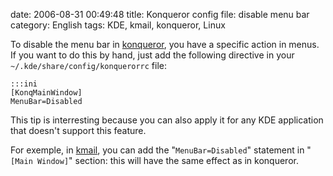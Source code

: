 date: 2006-08-31 00:49:48
title: Konqueror config file: disable menu bar
category: English
tags: KDE, kmail, konqueror, Linux

To disable the menu bar in [konqueror](http://www.konqueror.org), you have a specific action in menus. If you want to do this by hand, just add the following directive in your `~/.kde/share/config/konquerorrc` file:

    :::ini
    [KonqMainWindow]
    MenuBar=Disabled

This tip is interresting because you can also apply it for any KDE application that doesn't support this feature.

For exemple, in [kmail](http://kmail.kde.org), you can add the "`MenuBar=Disabled`" statement in "`[Main Window]`" section: this will have the same effect as in konqueror.
